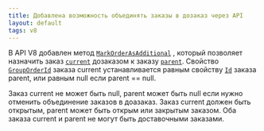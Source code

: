 ```yaml
---
title: Добавлена возможность объединять заказы в дозаказ через API
layout: default
tags: v8
---
```


В API V8 добавлен метод [`MarkOrderAsAdditional`](https://iiko.github.io/front.api.sdk/v8/html/M_Resto_Front_Api_Editors_IEditSession_MarkOrderAsAdditional.htm) , который позволяет назначить
заказ [`current`](https://iiko.github.io/front.api.sdk/v8/html/T_Resto_Front_Api_Editors_Stubs_IOrderStub.htm) дозаказом к заказу [`parent`](https://iiko.github.io/front.api.sdk/v8/html/T_Resto_Front_Api_Editors_Stubs_IOrderStub.htm).
Свойство [`GroupOrderId`](https://iiko.github.io/front.api.sdk/v8/html/P_Resto_Front_Api_Data_Orders_IOrder_GroupOrderId.htm)
заказа current устанавливается равным свойству [`Id`](https://iiko.github.io/front.api.sdk/v8/html/P_Resto_Front_Api_Data_Common_IEntity_Id.htm) заказа parent,
или равным null если parent == null.

Заказ current не может быть null, parent может быть null если нужно отменить объединение заказов в доазаказ.
Заказ current должен быть открытым, parent может быть открым или закрытым заказом.
Оба заказа current и parent не могут быть доставочными заказами.